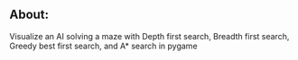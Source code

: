 ## About:
Visualize an AI solving a maze with Depth first search, Breadth first search, Greedy best first search, and A* search in pygame
